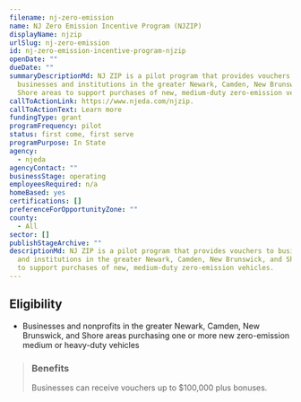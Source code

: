 ```yaml
---
filename: nj-zero-emission
name: NJ Zero Emission Incentive Program (NJZIP)
displayName: njzip
urlSlug: nj-zero-emission
id: nj-zero-emission-incentive-program-njzip
openDate: ""
dueDate: ""
summaryDescriptionMd: NJ ZIP is a pilot program that provides vouchers to
  businesses and institutions in the greater Newark, Camden, New Brunswick, and
  Shore areas to support purchases of new, medium-duty zero-emission vehicles.
callToActionLink: https://www.njeda.com/njzip.
callToActionText: Learn more
fundingType: grant
programFrequency: pilot
status: first come, first serve
programPurpose: In State
agency:
  - njeda
agencyContact: ""
businessStage: operating
employeesRequired: n/a
homeBased: yes
certifications: []
preferenceForOpportunityZone: ""
county:
  - All
sector: []
publishStageArchive: ""
descriptionMd: NJ ZIP is a pilot program that provides vouchers to businesses
  and institutions in the greater Newark, Camden, New Brunswick, and Shore areas
  to support purchases of new, medium-duty zero-emission vehicles.
---
```


## Eligibility

- Businesses and nonprofits in the greater Newark, Camden, New Brunswick, and Shore areas purchasing one or more new zero-emission medium or heavy-duty vehicles

> ### Benefits
>
> Businesses can receive vouchers up to $100,000 plus bonuses.
